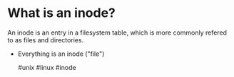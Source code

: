 # What is an inode?

An inode is an entry in a filesystem table, which is more commonly refered to as files and directories.

- Everything is an inode ("file") 




    #unix #linux #inode
